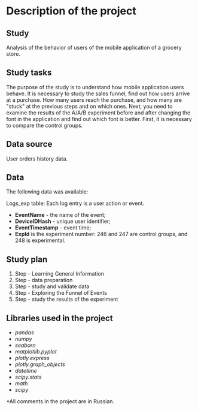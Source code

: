 # Description of the project

## Study
Analysis of the behavior of users of the mobile application of a grocery store.

## Study tasks
The purpose of the study is to understand how mobile application users behave. It is necessary to study the sales funnel, find out how users arrive at a purchase. How many users reach the purchase, and how many are "stuck" at the previous steps and on which ones. Next, you need to examine the results of the A/A/B experiment before and after changing the font in the application and find out which font is better. First, it is necessary to compare the control groups.

## Data source
User orders history data.

## Data
The following data was available:

Logs_exp table: Each log entry is a user action or event.

- **EventName** - the name of the event;
- **DeviceIDHash** - unique user identifier;
- **EventTimestamp** - event time;
- **ExpId** is the experiment number: 246 and 247 are control groups, and 248 is experimental.

## Study plan

1. Step - Learning General Information
2. Step - data preparation
3. Step - study and validate data
4. Step - Exploring the Funnel of Events
5. Step - study the results of the experiment

## Libraries used in the project

- *pandas*
- *numpy*
- *seaborn*
- *matplotlib.pyplot*
- *plotly.express*
- *plotly.graph_objects*
- *datetime*
- *scipy.stats*
- *math*
- *scipy*

*All comments in the project are in Russian.
